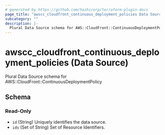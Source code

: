 ```yaml
---
# generated by https://github.com/hashicorp/terraform-plugin-docs
page_title: "awscc_cloudfront_continuous_deployment_policies Data Source - terraform-provider-awscc"
subcategory: ""
description: |-
  Plural Data Source schema for AWS::CloudFront::ContinuousDeploymentPolicy
---
```


# awscc_cloudfront_continuous_deployment_policies (Data Source)

Plural Data Source schema for AWS::CloudFront::ContinuousDeploymentPolicy



<!-- schema generated by tfplugindocs -->
## Schema

### Read-Only

- `id` (String) Uniquely identifies the data source.
- `ids` (Set of String) Set of Resource Identifiers.


